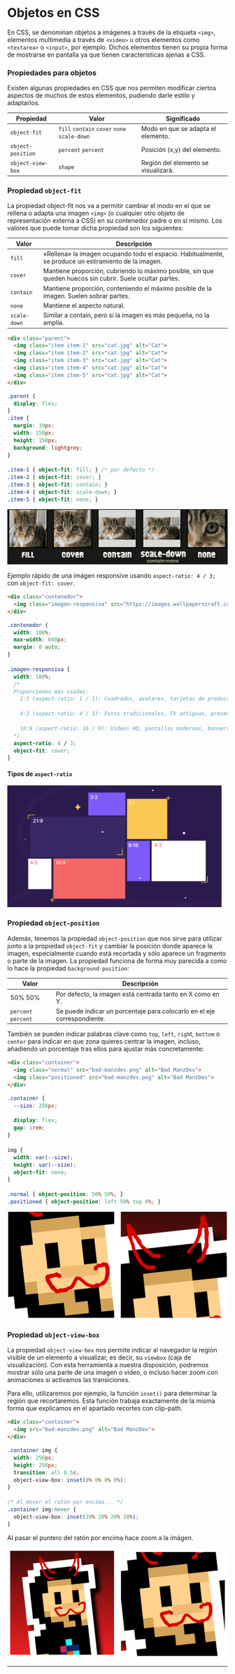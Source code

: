 # Objetos en CSS

En CSS, se denominan objetos a imágenes a través de la etiqueta `<img>`, elementos multimedia a través de `<video>` u otros elementos como `<textarea>` o `<input>`, por ejemplo. Dichos elementos tienen su propia forma de mostrarse en pantalla ya que tienen características ajenas a CSS.

### Propiedades para objetos

Existen algunas propiedades en CSS que nos permiten modificar ciertos aspectos de muchos de estos elementos, pudiendo darle estilo y adaptarlos.

|Propiedad|Valor|Significado|
|---------|---------|-----------|
|`object-fit`|`fill`  `contain`  `cover`  `none`  `scale-down`|Modo en que se adapta el elemento.|
|`object-position`|`percent` `percent`|Posición (x,y) del elemento.|
|`object-view-box`|`shape`|Región del elemento se visualizará.|

### Propiedad `object-fit`

La propiedad object-fit nos va a permitir cambiar el modo en el que se rellena o adapta una imagen `<img>` (o cualquier otro objeto de representación externa a CSS) en su contenedor padre o en si mismo. Los valores que puede tomar dicha propiedad son los siguientes:

|Valor|Descripción|
|-----|-----------|
|`fill`|«Rellena» la imagen ocupando todo el espacio. Habitualmente, se produce un estiramiento de la imagen.|
|`cover`|Mantiene proporción, cubriendo lo máximo posible, sin que queden huecos sin cubrir. Suele ocultar partes.|
|`contain`|Mantiene proporción, conteniendo el máximo posible de la imagen. Suelen sobrar partes.|
|`none`|Mantiene el aspecto natural.|
|`scale-down`|Similar a contain, pero si la imagen es más pequeña, no la amplía.|

```html
<div class="parent">
  <img class="item item-1" src="cat.jpg" alt="Cat">
  <img class="item item-2" src="cat.jpg" alt="Cat">
  <img class="item item-3" src="cat.jpg" alt="Cat">
  <img class="item item-4" src="cat.jpg" alt="Cat">
  <img class="item item-5" src="cat.jpg" alt="Cat">
</div>
```

```css
.parent {
  display: flex;
}
.item {
  margin: 10px;
  width: 150px;
  height: 150px;
  background: lightgrey;
}

.item-1 { object-fit: fill; } /* por defecto */
.item-2 { object-fit: cover; }
.item-3 { object-fit: contain; }
.item-4 { object-fit: scale-down; }
.item-5 { object-fit: none; }
```

![](../img/object-fit.png)

Ejemplo rápido de una imágen responsive usando `aspect-ratio: 4 / 3;` con `object-fit: cover`.

```html
<div class="contenedor">
  <img class="imagen-responsiva" src="https://images.wallpaperscraft.com/image/single/beautiful_scenery_mountains_lake_93318_800x600.jpg" alt="Imagen de ejemplo">
</div>
```

```css
.contenedor {
  width: 100%;
  max-width: 600px;
  margin: 0 auto;
}

.imagen-responsiva {
  width: 100%;
  /* 
  Proporciones más usadas:
    1:1 (aspect-ratio: 1 / 1): Cuadrados, avatares, tarjetas de productos, Instagram.

    4:3 (aspect-ratio: 4 / 3): Fotos tradicionales, TV antiguas, presentaciones.

    16:9 (aspect-ratio: 16 / 9): Videos HD, pantallas modernas, banners hero.
  */
  aspect-ratio: 4 / 3;
  object-fit: cover;
}
```

#### Tipos de `aspect-ratio`

![](../img/aspect-ration%20options.png)

### Propiedad `object-position`

Además, tenemos la propiedad `object-position` que nos sirve para utilizar junto a la propiedad `object-fit` y cambiar la posición donde aparece la imagen, especialmente cuando está recortada y sólo aparece un fragmento o parte de la imagen. La propiedad funciona de forma muy parecida a como lo hace la propiedad `background-position`:

|Valor|Descripción|
|-----|-----------|
|50% 50%|Por defecto, la imagen está centrada tanto en X como en Y.|
|`percent` `percent`|	Se puede indicar un porcentaje para colocarlo en el eje correspondiente.|

También se pueden indicar palabras clave como `top`, `left`, `righ`t, `bottom` o `center` para indicar en que zona quieres centrar la imagen, incluso, añadiendo un porcentaje tras ellos para ajustar más concretamente:

```html
<div class="container">
  <img class="normal" src="bad-manzdev.png" alt="Bad ManzDev">
  <img class="positioned" src="bad-manzdev.png" alt="Bad ManzDev">
</div>
```

```css
.container {
  --size: 256px;

  display: flex;
  gap: 1rem;
}

img {
  width: var(--size);
  height: var(--size);
  object-fit: none;
}

.normal { object-position: 50% 50%; }
.positioned { object-position: left 50% top 0%; }
```

![](../img/object-position.png)

### Propiedad `object-view-box`

La propiedad `object-view-box` nos permite indicar al navegador la región visible de un elemento a visualizar, es decir, su `viewbox` (caja de visualización). Con esta herramienta a nuestra disposición, podremos mostrar sólo una parte de una imagen o video, o incluso hacer zoom con animaciones si activamos las transiciones.

Para ello, utilizaremos por ejemplo, la función `inset()` para determinar la región que recortaremos. Esta función trabaja exactamente de la misma forma que explicamos en el apartado recortes con clip-path.

```html
<div class="container">
  <img src="bad-manzdev.png" alt="Bad ManzDev">
</div>
```

```css
.container img {
  width: 256px;
  height: 256px;
  transition: all 0.5s;
  object-view-box: inset(0% 0% 0% 0%);
}

/* Al mover el ratón por encima... */
.container img:hover {
  object-view-box: inset(20% 20% 20% 20%);
}
```

Al pasar el puntero del ratón por encima hace zoom a la imágen.

![](../img/object-view-box.png)

---
